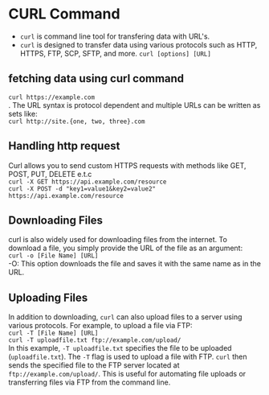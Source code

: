 # CURL Command

- `curl` is command line tool for transfering data with URL's.<br>
- `curl` is designed to transfer data using various protocols such as HTTP, HTTPS, FTP, SCP, SFTP, and more.
  `curl [options] [URL]`

## fetching data using curl command

`curl https://example.com`<br>
. The URL syntax is protocol dependent and multiple URLs can be written as sets like: <br>
`curl http://site.{one, two, three}.com`<br>

## Handling http request

Curl allows you to send custom HTTPS requests with methods like GET, POST, PUT, DELETE e.t.c<br>
`curl -X GET https://api.example.com/resource`<br>
`curl -X POST -d "key1=value1&key2=value2" https://api.example.com/resource`<br>

## Downloading Files

curl is also widely used for downloading files from the internet. To download a file, you simply provide the URL of the file as an argument:<br>
`curl -o [File Name] [URL]`<br>
-O: This option downloads the file and saves it with the same name as in the URL. <br>

## Uploading Files

In addition to downloading, `curl` can also upload files to a server using various protocols. For example, to upload a file via FTP:<br>
`curl -T [File Name] [URL]`<br>
`curl -T uploadfile.txt ftp://example.com/upload/`<br>
In this example, `-T uploadfile.txt` specifies the file to be uploaded (`uploadfile.txt`). The `-T` flag is used to upload a file with FTP. `curl` then sends the specified file to the FTP server located at `ftp://example.com/upload/`. This is useful for automating file uploads or transferring files via FTP from the command line.<br>
